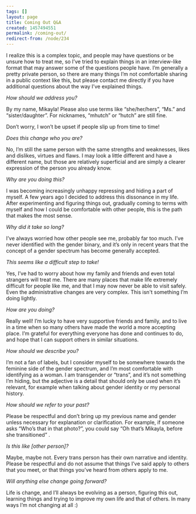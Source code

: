 ```yaml
---
tags: []
layout: page
title: Coming Out Q&A
created: 1457494551
permalink: /coming-out/
redirect-from: /node/234
---
```

I realize this is a complex topic, and people may have questions or be unsure
how to treat me, so I’ve tried to explain things in an interview-like format
that may answer some of the questions people have. I’m generally a pretty
private person, so there are many things I’m not comfortable sharing in a public
context like this, but please contact me directly if you have additional
questions about the way I’ve explained things.

*How should we address you?*

By my name, Mikayla! Please also use terms like “she/her/hers”, “Ms.” and
“sister/daughter”. For nicknames, “mhutch” or “hutch” are still fine.

Don’t worry, I won’t be upset if people slip up from time to time!

*Does this change who you are?*

No, I’m still the same person with the same strengths and weaknesses, likes and
dislikes, virtues and flaws. I may look a little different and have a different
name, but those are relatively superficial and are simply a clearer expression
of the person you already know.

*Why are you doing this?*

I was becoming increasingly unhappy repressing and hiding a part of myself. A
few years ago I decided to address this dissonance in my life. After
experimenting and figuring things out, gradually coming to terms with myself and
how I could be comfortable with other people, this is the path that makes the
most sense.

*Why did it take so long?*

I’ve always worried how other people see me, probably far too much. I’ve never
identified with the gender binary, and it’s only in recent years that the
concept of a gender spectrum has become generally accepted.

*This seems like a difficult step to take!*

Yes, I’ve had to worry about how my family and friends and even total strangers
will treat me. There are many places that make life extremely difficult for
people like me, and that I may now never be able to visit safely. Even the
administrative changes are very complex. This isn't something I’m doing lightly.

*How are you doing?*

Really well! I’m lucky to have very supportive friends and family, and to live
in a time when so many others have made the world a more accepting place. I’m
grateful for everything everyone has done and continues to do, and hope that I
can support others in similar situations.

*How should we describe you?*

I’m not a fan of labels, but I consider myself to be somewhere towards the
feminine side of the gender spectrum, and I’m most comfortable with identifying
as a woman. I am transgender or “trans”, and it’s not something I’m hiding, but
the adjective is a detail that should only be used when it’s relevant, for
example when talking about gender identity or my personal history.

*How should we refer to your past?*

Please be respectful and don’t bring up my previous name and gender unless
necessary for explanation or clarification. For example, if someone asks “Who’s
that in that photo?”, you could say “Oh that’s Mikayla, before she transitioned”
.

*Is this like [other person]?*

Maybe, maybe not. Every trans person has their own narrative and identity.
Please be respectful and do not assume that things I’ve said apply to others
that you meet, or that things you’ve heard from others apply to me.

*Will anything else change going forward?*

Life is change, and I’ll always be evolving as a person, figuring this out,
learning things and trying to improve my own life and that of others. In many
ways I’m not changing at all :)
